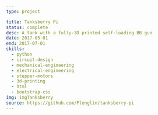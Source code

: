 ```yaml
---
type: project

title: Tanksberry Pi
status: complete
desc: A tank with a fully-3D printed self-loading BB gun
date: 2017-05-01
end: 2017-07-01
skills:
  - python
  - circuit-design
  - mechanical-engineering
  - electrical-engineering
  - stepper-motors
  - 3d-printing
  - html
  - bootstrap-css
img: imgTanksberry
source: https://github.com/Plenglin/tanksberry-pi
---
```

